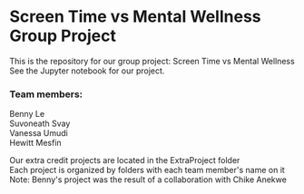 # Screen Time vs Mental Wellness Group Project

This is the repository for our group project: Screen Time vs Mental Wellness\
See the Jupyter notebook for our project.

### Team members:
Benny Le \
Suvoneath Svay \
Vanessa Umudi \
Hewitt Mesfin

Our extra credit projects are located in the ExtraProject folder\
Each project is organized by folders with each team member's name on it\
Note: Benny's project was the result of a collaboration with Chike Anekwe
